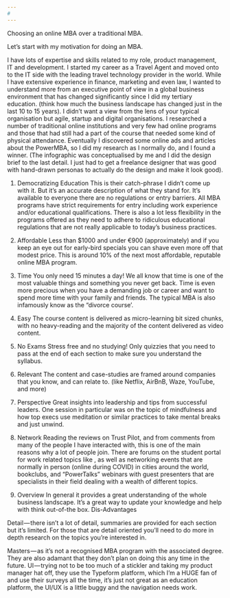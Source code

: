 ```yaml
---
#
---
```




Choosing an online MBA over a traditional MBA.

Let’s start with my motivation for doing an MBA.

I have lots of expertise and skills related to my role, product management, IT and development. I started my career as a Travel Agent and moved onto to the IT side with the leading travel technology provider in the world. While I have extensive experience in finance, marketing and even law, I wanted to understand more from an executive point of view in a global business environment that has changed significantly since I did my tertiary education. (think how much the business landscape has changed just in the last 10 to 15 years). I didn’t want a view from the lens of your typical organisation but agile, startup and digital organisations.
I researched a number of traditional online institutions and very few had online programs and those that had still had a part of the course that needed some kind of physical attendance.
Eventually I discovered some online ads and articles about the PowerMBA, so I did my research as I normally do, and I found a winner.
(The infographic was conceptualised by me and I did the design brief to the last detail. I just had to get a freelance designer that was good with hand-drawn personas to actually do the design and make it look good).
1. Democratizing Education
This is their catch-phrase I didn’t come up with it. But it’s an accurate description of what they stand for. It’s available to everyone there are no regulations or entry barriers. All MBA programs have strict requirements for entry including work experience and/or educational qualifications.
There is also a lot less flexibility in the programs offered as they need to adhere to ridiculous educational regulations that are not really applicable to today’s business practices.
2. Affordable
Less than $1000 and under €900 (approximately) and if you keep an eye out for early-bird specials you can shave even more off that modest price. This is around 10% of the next most affordable, reputable online MBA program.

3. Time
You only need 15 minutes a day! We all know that time is one of the most valuable things and something you never get back. Time is even more precious when you have a demanding job or career and want to spend more time with your family and friends. The typical MBA is also infamously know as the “divorce course’.

4. Easy
The course content is delivered as micro-learning bit sized chunks, with no heavy-reading and the majority of the content delivered as video content.

5. No Exams
Stress free and no studying! Only quizzies that you need to pass at the end of each section to make sure you understand the syllabus.

6. Relevant
The content and case-studies are framed around companies that you know, and can relate to. (like Netflix, AirBnB, Waze, YouTube, and more)
7. Perspective
Great insights into leadership and tips from successful leaders.
One session in particular was on the topic of mindfulness and how top execs use meditation or similar practices to take mental breaks and just unwind.

8. Network
Reading the reviews on Trust Pilot, and from comments from many of the people I have interacted with, this is one of the main reasons why a lot of people join. There are forums on the student portal for work related topics like , as well as networking events that are normally in person (online during COVID) in cities around the world, bookclubs, and “PowerTalks” webinars with guest presenters that are specialists in their field dealing with a wealth of different topics.

9. Overview
In general it provides a great understanding of the whole business landscape. It’s a great way to update your knowledge and help with think out-of-the box.
Dis-Advantages

Detail — there isn’t a lot of detail, summaries are provided for each section but it’s limited. For those that are detail oriented you’ll need to do more in depth research on the topics you’re interested in.

Masters — as it’s not a recognised MBA program with the associated degree. They are also adamant that they don’t plan on doing this any time in the future.
UI — trying not to be too much of a stickler and taking my product manager hat off, they use the Typeform platform, which I’m a HUGE fan of and use their surveys all the time, it’s just not great as an education platform, the UI/UX is a little buggy and the navigation needs work.
